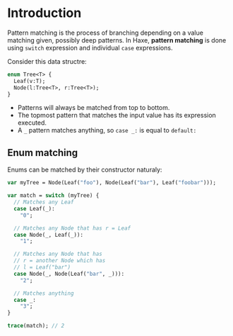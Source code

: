 # Introduction

Pattern matching is the process of branching depending on a value matching given, possibly deep patterns. In Haxe, **pattern matching** is done using `switch` expression and individual `case` expressions.

Consider this data structre:

```haxe
enum Tree<T> {
  Leaf(v:T);
  Node(l:Tree<T>, r:Tree<T>);
}
```

- Patterns will always be matched from top to bottom.
- The topmost pattern that matches the input value has its expression executed.
- A `_` pattern matches anything, so `case _:` is equal to `default:`

## Enum matching

Enums can be matched by their constructor naturaly:

```haxe
var myTree = Node(Leaf("foo"), Node(Leaf("bar"), Leaf("foobar")));

var match = switch (myTree) {
  // Matches any Leaf
  case Leaf(_):
    "0";

  // Matches any Node that has r = Leaf
  case Node(_, Leaf(_)):
    "1";

  // Matches any Node that has
  // r = another Node which has
  // l = Leaf("bar")
  case Node(_, Node(Leaf("bar", _))):
    "2";

  // Matches anything
  case _:
    "3";
}

trace(match); // 2
```
